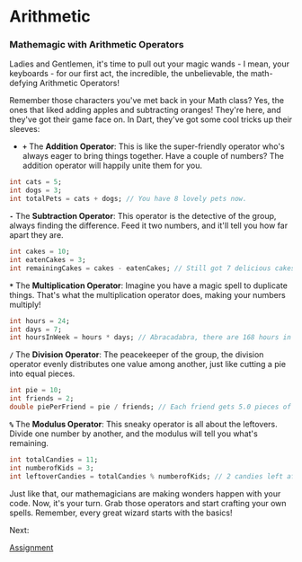 # Arithmetic

### **Mathemagic with Arithmetic Operators**

Ladies and Gentlemen, it's time to pull out your magic wands - I mean, your keyboards - for our first act, the incredible, the unbelievable, the math-defying Arithmetic Operators!

Remember those characters you've met back in your Math class? Yes, the ones that liked adding apples and subtracting oranges! They're here, and they've got their game face on. In Dart, they've got some cool tricks up their sleeves:

- **`+`** The **Addition Operator**: This is like the super-friendly operator who's always eager to bring things together. Have a couple of numbers? The addition operator will happily unite them for you.

```dart
int cats = 5;
int dogs = 3;
int totalPets = cats + dogs; // You have 8 lovely pets now.
```

**`-`** The **Subtraction Operator**: This operator is the detective of the group, always finding the difference. Feed it two numbers, and it'll tell you how far apart they are.

```dart
int cakes = 10;
int eatenCakes = 3;
int remainingCakes = cakes - eatenCakes; // Still got 7 delicious cakes.
```

**`*`** The **Multiplication Operator**: Imagine you have a magic spell to duplicate things. That's what the multiplication operator does, making your numbers multiply!

```dart
int hours = 24;
int days = 7;
int hoursInWeek = hours * days; // Abracadabra, there are 168 hours in a week.
```

**`/`** The **Division Operator**: The peacekeeper of the group, the division operator evenly distributes one value among another, just like cutting a pie into equal pieces.

```dart
int pie = 10;
int friends = 2;
double piePerFriend = pie / friends; // Each friend gets 5.0 pieces of pie.
```

**`%`** The **Modulus Operator**: This sneaky operator is all about the leftovers. Divide one number by another, and the modulus will tell you what's remaining.

```dart
int totalCandies = 11;
int numberofKids = 3;
int leftoverCandies = totalCandies % numberofKids; // 2 candies left after sharing among 3 kids.
```

Just like that, our mathemagicians are making wonders happen with your code. Now, it's your turn. Grab those operators and start crafting your own spells. Remember, every great wizard starts with the basics!

Next:

[Assignment](assignment.md)